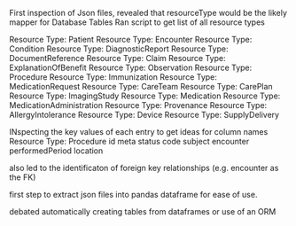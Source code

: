 First inspection of Json files, revealed that resourceType would be the likely mapper for Database Tables
Ran script to get list of all resource types

Resource Type: Patient
Resource Type: Encounter
Resource Type: Condition
Resource Type: DiagnosticReport
Resource Type: DocumentReference
Resource Type: Claim
Resource Type: ExplanationOfBenefit
Resource Type: Observation
Resource Type: Procedure
Resource Type: Immunization
Resource Type: MedicationRequest
Resource Type: CareTeam
Resource Type: CarePlan
Resource Type: ImagingStudy
Resource Type: Medication
Resource Type: MedicationAdministration
Resource Type: Provenance
Resource Type: AllergyIntolerance
Resource Type: Device
Resource Type: SupplyDelivery

INspecting the key values of each entry to get ideas for column names
Resource Type: Procedure
id
meta
status
code
subject
encounter
performedPeriod
location

also led to the identificaton of foreign key relationships (e.g. encounter as the FK)


first step to extract json files into pandas dataframe for ease of use. 

debated automatically creating tables from dataframes or use of an ORM